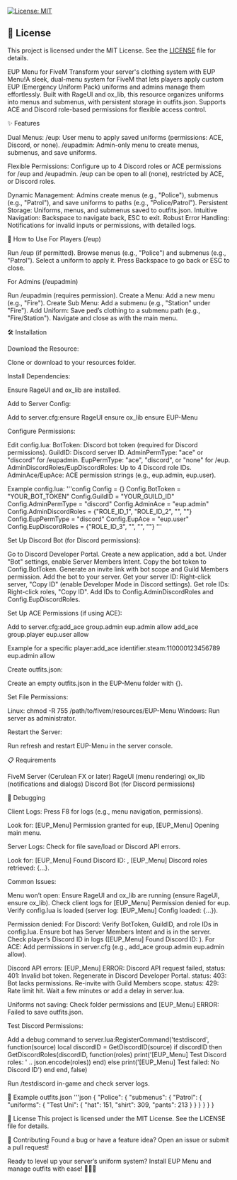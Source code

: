 [![License: MIT](https://img.shields.io/badge/License-MIT-yellow.svg)](https://opensource.org/licenses/MIT)
## 📜 License

This project is licensed under the MIT License. See the [LICENSE](LICENSE) file for details.

EUP Menu for FiveM
Transform your server's clothing system with EUP Menu!A sleek, dual-menu system for FiveM that lets players apply custom EUP (Emergency Uniform Pack) uniforms and admins manage them effortlessly. Built with RageUI and ox_lib, this resource organizes uniforms into menus and submenus, with persistent storage in outfits.json. Supports ACE and Discord role-based permissions for flexible access control.

✨ Features

Dual Menus:
/eup: User menu to apply saved uniforms (permissions: ACE, Discord, or none).
/eupadmin: Admin-only menu to create menus, submenus, and save uniforms.


Flexible Permissions:
Configure up to 4 Discord roles or ACE permissions for /eup and /eupadmin.
/eup can be open to all (none), restricted by ACE, or Discord roles.


Dynamic Management: Admins create menus (e.g., "Police"), submenus (e.g., "Patrol"), and save uniforms to paths (e.g., "Police/Patrol").
Persistent Storage: Uniforms, menus, and submenus saved to outfits.json.
Intuitive Navigation: Backspace to navigate back, ESC to exit.
Robust Error Handling: Notifications for invalid inputs or permissions, with detailed logs.


🚀 How to Use
For Players (/eup)

Run /eup (if permitted).
Browse menus (e.g., "Police") and submenus (e.g., "Patrol").
Select a uniform to apply it.
Press Backspace to go back or ESC to close.

For Admins (/eupadmin)

Run /eupadmin (requires permission).
Create a Menu: Add a new menu (e.g., "Fire").
Create Sub Menu: Add a submenu (e.g., "Station" under "Fire").
Add Uniform: Save ped’s clothing to a submenu path (e.g., "Fire/Station").
Navigate and close as with the main menu.


🛠️ Installation

Download the Resource:

Clone or download to your resources folder.


Install Dependencies:

Ensure RageUI and ox_lib are installed.


Add to Server Config:

Add to server.cfg:ensure RageUI
ensure ox_lib
ensure EUP-Menu




Configure Permissions:

Edit config.lua:
BotToken: Discord bot token (required for Discord permissions).
GuildID: Discord server ID.
AdminPermType: "ace" or "discord" for /eupadmin.
EupPermType: "ace", "discord", or "none" for /eup.
AdminDiscordRoles/EupDiscordRoles: Up to 4 Discord role IDs.
AdminAce/EupAce: ACE permission strings (e.g., eup.admin, eup.user).


Example config.lua:
'''config
Config = {}
Config.BotToken = "YOUR_BOT_TOKEN"
Config.GuildID = "YOUR_GUILD_ID"
Config.AdminPermType = "discord"
Config.AdminAce = "eup.admin"
Config.AdminDiscordRoles = {"ROLE_ID_1", "ROLE_ID_2", "", ""}
Config.EupPermType = "discord"
Config.EupAce = "eup.user"
Config.EupDiscordRoles = {"ROLE_ID_3", "", "", ""}
'''




Set Up Discord Bot (for Discord permissions):

Go to Discord Developer Portal.
Create a new application, add a bot.
Under "Bot" settings, enable Server Members Intent.
Copy the bot token to Config.BotToken.
Generate an invite link with bot scope and Guild Members permission.
Add the bot to your server.
Get your server ID: Right-click server, "Copy ID" (enable Developer Mode in Discord settings).
Get role IDs: Right-click roles, "Copy ID".
Add IDs to Config.AdminDiscordRoles and Config.EupDiscordRoles.


Set Up ACE Permissions (if using ACE):

Add to server.cfg:add_ace group.admin eup.admin allow
add_ace group.player eup.user allow


Example for a specific player:add_ace identifier.steam:110000123456789 eup.admin allow




Create outfits.json:

Create an empty outfits.json in the EUP-Menu folder with {}.


Set File Permissions:

Linux: chmod -R 755 /path/to/fivem/resources/EUP-Menu
Windows: Run server as administrator.


Restart the Server:

Run refresh and restart EUP-Menu in the server console.




📋 Requirements

FiveM Server (Cerulean FX or later)
RageUI (menu rendering)
ox_lib (notifications and dialogs)
Discord Bot (for Discord permissions)


🐛 Debugging

Client Logs: Press F8 for logs (e.g., menu navigation, permissions).

Look for: [EUP_Menu] Permission granted for eup, [EUP_Menu] Opening main menu.


Server Logs: Check for file save/load or Discord API errors.

Look for: [EUP_Menu] Found Discord ID: <id>, [EUP_Menu] Discord roles retrieved: {...}.


Common Issues:

Menu won’t open:
Ensure RageUI and ox_lib are running (ensure RageUI, ensure ox_lib).
Check client logs for [EUP_Menu] Permission denied for eup.
Verify config.lua is loaded (server log: [EUP_Menu] Config loaded: {...}).


Permission denied:
For Discord: Verify BotToken, GuildID, and role IDs in config.lua.
Ensure bot has Server Members Intent and is in the server.
Check player’s Discord ID in logs ([EUP_Menu] Found Discord ID: <id>).
For ACE: Add permissions in server.cfg (e.g., add_ace group.admin eup.admin allow).


Discord API errors:
[EUP_Menu] ERROR: Discord API request failed, status: 401: Invalid bot token. Regenerate in Discord Developer Portal.
status: 403: Bot lacks permissions. Re-invite with Guild Members scope.
status: 429: Rate limit hit. Wait a few minutes or add a delay in server.lua.


Uniforms not saving: Check folder permissions and [EUP_Menu] ERROR: Failed to save outfits.json.


Test Discord Permissions:

Add a debug command to server.lua:RegisterCommand('testdiscord', function(source)
    local discordID = GetDiscordID(source)
    if discordID then
        GetDiscordRoles(discordID, function(roles)
            print('[EUP_Menu] Test Discord roles: ' .. json.encode(roles))
        end)
    else
        print('[EUP_Menu] Test failed: No Discord ID')
    end
end, false)


Run /testdiscord in-game and check server logs.




📝 Example outfits.json
'''json {
  "Police": {
    "submenus": {
      "Patrol": {
        "uniforms": {
          "Test Uni": {
            "hat": 151,
            "shirt": 309,
            "pants": 213
          }
        }
      }
    }
  }
}


📜 License
This project is licensed under the MIT License. See the LICENSE file for details.

🌟 Contributing
Found a bug or have a feature idea? Open an issue or submit a pull request!


Ready to level up your server’s uniform system? Install EUP Menu and manage outfits with ease! 🚓👨‍🚒

